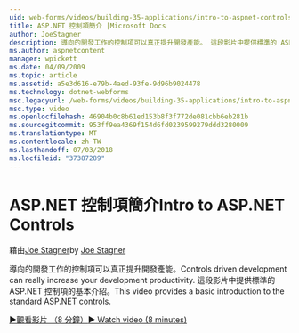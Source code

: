 ```yaml
---
uid: web-forms/videos/building-35-applications/intro-to-aspnet-controls
title: ASP.NET 控制項簡介 |Microsoft Docs
author: JoeStagner
description: 導向的開發工作的控制項可以真正提升開發產能。 這段影片中提供標準的 ASP.NET 控制項的基本介紹。
ms.author: aspnetcontent
manager: wpickett
ms.date: 04/09/2009
ms.topic: article
ms.assetid: a5e3d616-e79b-4aed-93fe-9d96b9024478
ms.technology: dotnet-webforms
msc.legacyurl: /web-forms/videos/building-35-applications/intro-to-aspnet-controls
msc.type: video
ms.openlocfilehash: 46904b0c8b61ed153b8f3f772de081cbb6eb281b
ms.sourcegitcommit: 953ff9ea4369f154d6fd0239599279ddd3280009
ms.translationtype: MT
ms.contentlocale: zh-TW
ms.lasthandoff: 07/03/2018
ms.locfileid: "37387289"
---
```

<a name="intro-to-aspnet-controls"></a><span data-ttu-id="db4cc-104">ASP.NET 控制項簡介</span><span class="sxs-lookup"><span data-stu-id="db4cc-104">Intro to ASP.NET Controls</span></span>
====================
<span data-ttu-id="db4cc-105">藉由[Joe Stagner](https://github.com/JoeStagner)</span><span class="sxs-lookup"><span data-stu-id="db4cc-105">by [Joe Stagner](https://github.com/JoeStagner)</span></span>

<span data-ttu-id="db4cc-106">導向的開發工作的控制項可以真正提升開發產能。</span><span class="sxs-lookup"><span data-stu-id="db4cc-106">Controls driven development can really increase your development productivity.</span></span> <span data-ttu-id="db4cc-107">這段影片中提供標準的 ASP.NET 控制項的基本介紹。</span><span class="sxs-lookup"><span data-stu-id="db4cc-107">This video provides a basic introduction to the standard ASP.NET controls.</span></span>

[<span data-ttu-id="db4cc-108">&#9654;觀看影片 （8 分鐘）</span><span class="sxs-lookup"><span data-stu-id="db4cc-108">&#9654; Watch video (8 minutes)</span></span>](https://channel9.msdn.com/Blogs/ASP-NET-Site-Videos/intro-to-aspnet-controls)
